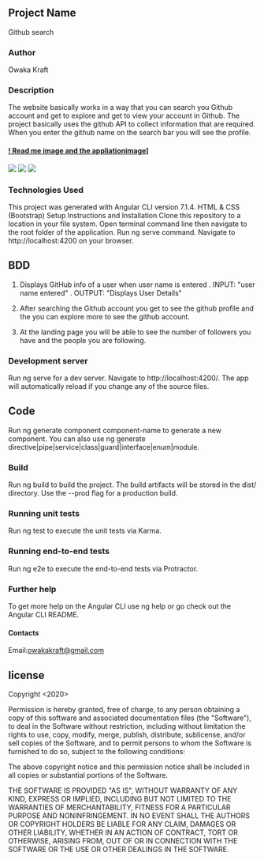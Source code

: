 ## Project Name
Github search


### Author
Owaka Kraft

### Description
The website basically works in a way that you can search you Github account and get to explore and get to view your account in Github. The project basically uses the github API to collect information that are required. When you enter the github name on the search bar you will see the profile.

#### [! Read me image and the appliationimage](link-to-image)]
<img src ="./src/assets/Screenshotfrom.png">
<img src ="./src/assets/Screenshotfrom1.png">
<img src ="./src/assets/Screenshotfrom2.png">

### Technologies Used
This project was generated with Angular CLI version 7.1.4.
HTML & CSS (Bootstrap)
Setup Instructions and Installation
Clone this repository to a location in your file system.
Open terminal command line then navigate to the root folder of the application.
Run ng serve command.
Navigate to http://localhost:4200 on your browser.

## BDD
1. Displays GitHub info of a user when user name is entered
. INPUT: "user name entered"
. OUTPUT: "Displays User Details"
2. After searching the Github account you get to see the github profile and the you can explore more to see the github account.

3. At the landing page you will be able to see the number of followers you have and the people you are following.

### Development server
Run ng serve for a dev server. Navigate to http://localhost:4200/. The app will automatically reload if you change any of the source files.

## Code 
Run ng generate component component-name to generate a new component. You can also use ng generate directive|pipe|service|class|guard|interface|enum|module.

### Build
Run ng build to build the project. The build artifacts will be stored in the dist/ directory. Use the --prod flag for a production build.

### Running unit tests
Run ng test to execute the unit tests via Karma.

### Running end-to-end tests
Run ng e2e to execute the end-to-end tests via Protractor.

### Further help
To get more help on the Angular CLI use ng help or go check out the Angular CLI README.


#### Contacts
Email:owakakraft@gmail.com


## license


Copyright <2020> <COPYRIGHT OWAKA>

Permission is hereby granted, free of charge, to any person obtaining a copy of this software and associated documentation files (the "Software"), to deal in the Software without restriction, including without limitation the rights to use, copy, modify, merge, publish, distribute, sublicense, and/or sell copies of the Software, and to permit persons to whom the Software is furnished to do so, subject to the following conditions:

The above copyright notice and this permission notice shall be included in all copies or substantial portions of the Software.

THE SOFTWARE IS PROVIDED "AS IS", WITHOUT WARRANTY OF ANY KIND, EXPRESS OR IMPLIED, INCLUDING BUT NOT LIMITED TO THE WARRANTIES OF MERCHANTABILITY, FITNESS FOR A PARTICULAR PURPOSE AND NONINFRINGEMENT. IN NO EVENT SHALL THE AUTHORS OR COPYRIGHT HOLDERS BE LIABLE FOR ANY CLAIM, DAMAGES OR OTHER LIABILITY, WHETHER IN AN ACTION OF CONTRACT, TORT OR OTHERWISE, ARISING FROM, OUT OF OR IN CONNECTION WITH THE SOFTWARE OR THE USE OR OTHER DEALINGS IN THE SOFTWARE.
